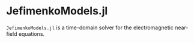 # JefimenkoModels.jl

`JefimenkoModels.jl` is a time-domain solver for the electromagnetic near-field equations.

